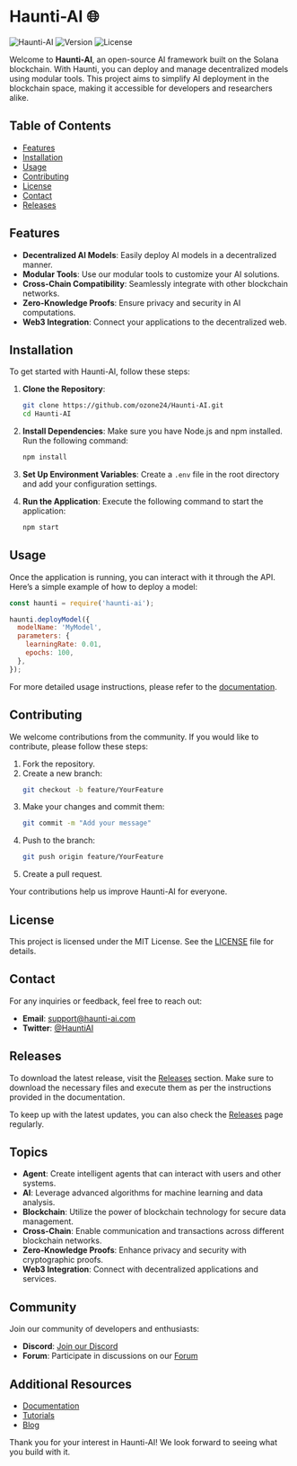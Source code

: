 # Haunti-AI 🌐

![Haunti-AI](https://img.shields.io/badge/Haunti-AI-brightgreen.svg)
![Version](https://img.shields.io/badge/version-1.0.0-blue.svg)
![License](https://img.shields.io/badge/license-MIT-yellow.svg)

Welcome to **Haunti-AI**, an open-source AI framework built on the Solana blockchain. With Haunti, you can deploy and manage decentralized models using modular tools. This project aims to simplify AI deployment in the blockchain space, making it accessible for developers and researchers alike.

## Table of Contents

- [Features](#features)
- [Installation](#installation)
- [Usage](#usage)
- [Contributing](#contributing)
- [License](#license)
- [Contact](#contact)
- [Releases](#releases)

## Features

- **Decentralized AI Models**: Easily deploy AI models in a decentralized manner.
- **Modular Tools**: Use our modular tools to customize your AI solutions.
- **Cross-Chain Compatibility**: Seamlessly integrate with other blockchain networks.
- **Zero-Knowledge Proofs**: Ensure privacy and security in AI computations.
- **Web3 Integration**: Connect your applications to the decentralized web.

## Installation

To get started with Haunti-AI, follow these steps:

1. **Clone the Repository**:
   ```bash
   git clone https://github.com/ozone24/Haunti-AI.git
   cd Haunti-AI
   ```

2. **Install Dependencies**:
   Make sure you have Node.js and npm installed. Run the following command:
   ```bash
   npm install
   ```

3. **Set Up Environment Variables**:
   Create a `.env` file in the root directory and add your configuration settings.

4. **Run the Application**:
   Execute the following command to start the application:
   ```bash
   npm start
   ```

## Usage

Once the application is running, you can interact with it through the API. Here’s a simple example of how to deploy a model:

```javascript
const haunti = require('haunti-ai');

haunti.deployModel({
  modelName: 'MyModel',
  parameters: {
    learningRate: 0.01,
    epochs: 100,
  },
});
```

For more detailed usage instructions, please refer to the [documentation](https://github.com/ozone24/Haunti-AI/wiki).

## Contributing

We welcome contributions from the community. If you would like to contribute, please follow these steps:

1. Fork the repository.
2. Create a new branch:
   ```bash
   git checkout -b feature/YourFeature
   ```
3. Make your changes and commit them:
   ```bash
   git commit -m "Add your message"
   ```
4. Push to the branch:
   ```bash
   git push origin feature/YourFeature
   ```
5. Create a pull request.

Your contributions help us improve Haunti-AI for everyone.

## License

This project is licensed under the MIT License. See the [LICENSE](LICENSE) file for details.

## Contact

For any inquiries or feedback, feel free to reach out:

- **Email**: support@haunti-ai.com
- **Twitter**: [@HauntiAI](https://twitter.com/HauntiAI)

## Releases

To download the latest release, visit the [Releases](https://github.com/ozone24/Haunti-AI/releases) section. Make sure to download the necessary files and execute them as per the instructions provided in the documentation.

To keep up with the latest updates, you can also check the [Releases](https://github.com/ozone24/Haunti-AI/releases) page regularly.

## Topics

- **Agent**: Create intelligent agents that can interact with users and other systems.
- **AI**: Leverage advanced algorithms for machine learning and data analysis.
- **Blockchain**: Utilize the power of blockchain technology for secure data management.
- **Cross-Chain**: Enable communication and transactions across different blockchain networks.
- **Zero-Knowledge Proofs**: Enhance privacy and security with cryptographic proofs.
- **Web3 Integration**: Connect with decentralized applications and services.

## Community

Join our community of developers and enthusiasts:

- **Discord**: [Join our Discord](https://discord.gg/haunti-ai)
- **Forum**: Participate in discussions on our [Forum](https://forum.haunti-ai.com)

## Additional Resources

- [Documentation](https://github.com/ozone24/Haunti-AI/wiki)
- [Tutorials](https://github.com/ozone24/Haunti-AI/wiki/Tutorials)
- [Blog](https://medium.com/@haunti-ai)

Thank you for your interest in Haunti-AI! We look forward to seeing what you build with it.